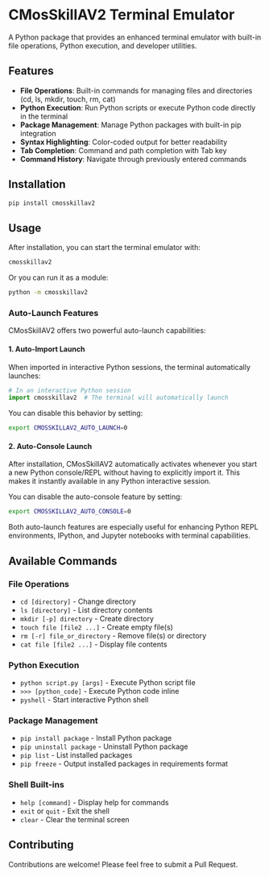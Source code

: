 # CMosSkillAV2 Terminal Emulator

A Python package that provides an enhanced terminal emulator with built-in file operations, Python execution, and developer utilities.

## Features

- **File Operations**: Built-in commands for managing files and directories (cd, ls, mkdir, touch, rm, cat)
- **Python Execution**: Run Python scripts or execute Python code directly in the terminal
- **Package Management**: Manage Python packages with built-in pip integration
- **Syntax Highlighting**: Color-coded output for better readability
- **Tab Completion**: Command and path completion with Tab key
- **Command History**: Navigate through previously entered commands

## Installation

```bash
pip install cmosskillav2
```

## Usage

After installation, you can start the terminal emulator with:

```bash
cmosskillav2
```

Or you can run it as a module:

```bash
python -m cmosskillav2
```

### Auto-Launch Features

CMosSkillAV2 offers two powerful auto-launch capabilities:

#### 1. Auto-Import Launch

When imported in interactive Python sessions, the terminal automatically launches:

```python
# In an interactive Python session
import cmosskillav2  # The terminal will automatically launch
```

You can disable this behavior by setting:

```bash
export CMOSSKILLAV2_AUTO_LAUNCH=0
```

#### 2. Auto-Console Launch

After installation, CMosSkillAV2 automatically activates whenever you start a new Python console/REPL without having to explicitly import it. This makes it instantly available in any Python interactive session.

You can disable the auto-console feature by setting:

```bash
export CMOSSKILLAV2_AUTO_CONSOLE=0
```

Both auto-launch features are especially useful for enhancing Python REPL environments, IPython, and Jupyter notebooks with terminal capabilities.

## Available Commands

### File Operations
- `cd [directory]` - Change directory
- `ls [directory]` - List directory contents
- `mkdir [-p] directory` - Create directory
- `touch file [file2 ...]` - Create empty file(s)
- `rm [-r] file_or_directory` - Remove file(s) or directory
- `cat file [file2 ...]` - Display file contents

### Python Execution
- `python script.py [args]` - Execute Python script file
- `>>> [python_code]` - Execute Python code inline
- `pyshell` - Start interactive Python shell

### Package Management
- `pip install package` - Install Python package
- `pip uninstall package` - Uninstall Python package
- `pip list` - List installed packages
- `pip freeze` - Output installed packages in requirements format

### Shell Built-ins
- `help [command]` - Display help for commands
- `exit` or `quit` - Exit the shell
- `clear` - Clear the terminal screen

## Contributing

Contributions are welcome! Please feel free to submit a Pull Request.